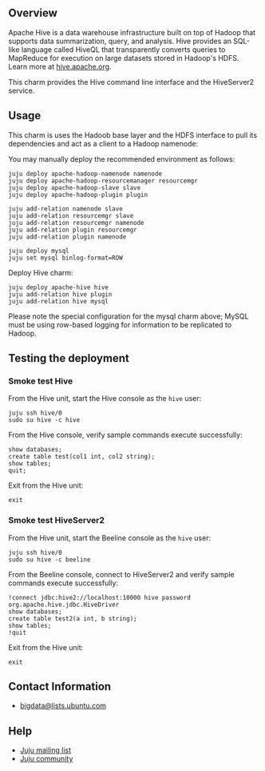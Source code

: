 ## Overview

Apache Hive is a data warehouse infrastructure built on top of Hadoop that
supports data summarization, query, and analysis. Hive provides an SQL-like
language called HiveQL that transparently converts queries to MapReduce for
execution on large datasets stored in Hadoop's HDFS. Learn more at
[hive.apache.org](http://hive.apache.org).

This charm provides the Hive command line interface and the HiveServer2 service.


## Usage

This charm is uses the Hadoob base layer and the HDFS interface to pull its dependencies
and act as a client to a Hadoop namenode:

You may manually deploy the recommended environment as follows:

    juju deploy apache-hadoop-namenode namenode
    juju deploy apache-hadoop-resourcemanager resourcemgr
    juju deploy apache-hadoop-slave slave
    juju deploy apache-hadoop-plugin plugin

    juju add-relation namenode slave
    juju add-relation resourcemgr slave
    juju add-relation resourcemgr namenode
    juju add-relation plugin resourcemgr
    juju add-relation plugin namenode

    juju deploy mysql
    juju set mysql binlog-format=ROW


Deploy Hive charm:

    juju deploy apache-hive hive
    juju add-relation hive plugin
    juju add-relation hive mysql

Please note the special configuration for the mysql charm above; MySQL must be
using row-based logging for information to be replicated to Hadoop.


## Testing the deployment

### Smoke test Hive

From the Hive unit, start the Hive console as the `hive` user:

    juju ssh hive/0
    sudo su hive -c hive

From the Hive console, verify sample commands execute successfully:

    show databases;
    create table test(col1 int, col2 string);
    show tables;
    quit;

Exit from the Hive unit:

    exit

### Smoke test HiveServer2

From the Hive unit, start the Beeline console as the `hive` user:

    juju ssh hive/0
    sudo su hive -c beeline

From the Beeline console, connect to HiveServer2 and verify sample commands
execute successfully:

    !connect jdbc:hive2://localhost:10000 hive password org.apache.hive.jdbc.HiveDriver
    show databases;
    create table test2(a int, b string);
    show tables;
    !quit

Exit from the Hive unit:

    exit


## Contact Information

- <bigdata@lists.ubuntu.com>


## Help

- [Juju mailing list](https://lists.ubuntu.com/mailman/listinfo/juju)
- [Juju community](https://jujucharms.com/community)
